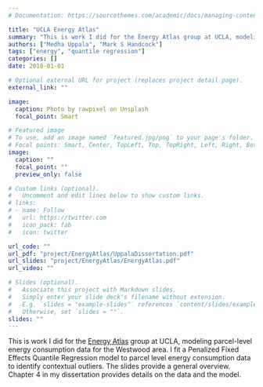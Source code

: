 ```yaml
---
# Documentation: https://sourcethemes.com/academic/docs/managing-content/

title: "UCLA Energy Atlas"
summary: "This is work I did for the Energy Atlas group at UCLA, modeling parcel-level energy consumption data for the Westwood area."
authors: ["Medha Uppala", "Mark S Handcock"]
tags: ["energy", "quantile regression"]
categories: []
date: 2018-01-01

# Optional external URL for project (replaces project detail page).
external_link: ""

image:
  caption: Photo by rawpixel on Unsplash
  focal_point: Smart

# Featured image
# To use, add an image named `featured.jpg/png` to your page's folder.
# Focal points: Smart, Center, TopLeft, Top, TopRight, Left, Right, BottomLeft, Bottom, BottomRight.
image:
  caption: ""
  focal_point: ""
  preview_only: false

# Custom links (optional).
#   Uncomment and edit lines below to show custom links.
# links:
# - name: Follow
#   url: https://twitter.com
#   icon_pack: fab
#   icon: twitter

url_code: ""
url_pdf: "project/EnergyAtlas/UppalaDissertation.pdf"
url_slides: "project/EnergyAtlas/EnergyAtlas.pdf"
url_video: ""

# Slides (optional).
#   Associate this project with Markdown slides.
#   Simply enter your slide deck's filename without extension.
#   E.g. `slides = "example-slides"` references `content/slides/example-slides.md`.
#   Otherwise, set `slides = ""`.
slides: ""
---
```


This is work I did for the [Energy Atlas](https://www.energyatlas.ucla.edu) group at UCLA, modeling parcel-level energy consumption data for the Westwood area. I fit a Penalized Fixed Effects Quantile Regression model to parcel level energy consumption data to identify contextual outliers. The slides provide a general overview. Chapter 4 in my dissertation provides details on the data and the model.
